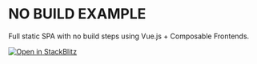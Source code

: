 # NO BUILD EXAMPLE

Full static SPA with no build steps using Vue.js + Composable Frontends.

[![Open in StackBlitz](https://developer.stackblitz.com/img/open_in_stackblitz.svg)](https://stackblitz.com/github/shopware/frontends/tree/feat/no-build-example/examples/no-build)
